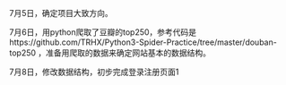 7月5日，确定项目大致方向。

7月6日，用python爬取了豆瓣的top250，参考代码是https://github.com/TRHX/Python3-Spider-Practice/tree/master/douban-top250 ，准备用爬取的数据来确定网站基本的数据结构。

7月8日，修改数据结构，初步完成登录注册页面1